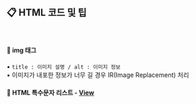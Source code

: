 ## 📋 HTML 코드 및 팁
<br>

#### 📌 img 태그
▪ `title : 이미지 설명 / alt : 이미지 정보` <br>
▪ 이미지가 내포한 정보가 너무 길 경우 IR(Image Replacement) 처리

#### 📌 HTML 특수문자 리스트 - [View](http://kor.pe.kr/util/4/charmap2.htm)
